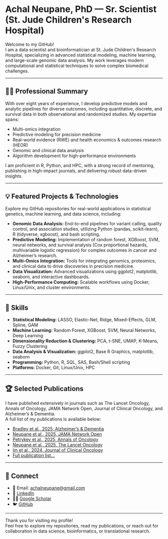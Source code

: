 # Achal Neupane, PhD — Sr. Scientist (St. Jude Children's Research Hospital)

Welcome to my GitHub!  
I am a data scientist and bioinformatician at St. Jude Children's Research Hospital, specializing in advanced statistical modeling, machine learning, and large-scale genomic data analysis. My work leverages modern computational and statistical techniques to solve complex biomedical challenges.

---

## 👨‍💻 Professional Summary

With over eight years of experience, I develop predictive models and analytic pipelines for diverse outcomes, including quantitative, discrete, and survival data in both observational and randomized studies. My expertise spans:

- Multi-omics integration
- Predictive modeling for precision medicine
- Real-world evidence (RWE) and health economics & outcomes research (HEOR)
- Genomic and clinical data analysis
- Algorithm development for high-performance environments

I am proficient in R, Python, and HPC, with a strong record of mentoring, publishing in high-impact journals, and delivering robust data-driven insights.

---

## 💡 Featured Projects & Technologies

Explore my GitHub repositories for real-world applications in statistical genetics, machine learning, and data science, including:

- **Genomic Data Analysis:** End-to-end pipelines for variant calling, quality control, and association studies, utilizing Python (pandas, scikit-learn), R (tidyverse, xgboost), and bash scripting.
- **Predictive Modeling:** Implementation of random forest, XGBoost, SVM, neural networks, and survival analysis (Cox proportional hazards, multivariable logistic regression) for complex outcomes in cancer and Alzheimer’s research.
- **Multi-Omics Integration:** Tools for integrating genomics, proteomics, and clinical data to drive discoveries in precision medicine.
- **Data Visualization:** Advanced visualizations using ggplot2, matplotlib, seaborn, and interactive dashboards.
- **High-Performance Computing:** Scalable workflows using Docker, Linux/Unix, and cluster environments.

---

## 🧠 Skills

- **Statistical Modeling:** LASSO, Elastic-Net, Ridge, Mixed-Effects, GLM, Spline, GAM
- **Machine Learning:** Random Forest, XGBoost, SVM, Neural Networks, Deep Learning
- **Dimensionality Reduction & Clustering:** PCA, t-SNE, UMAP, K-Means, Fuzzy Clustering
- **Data Analysis & Visualization:** ggplot2, Base R Graphics, matplotlib, seaborn
- **Programming:** Python, R, SQL, SAS, Bash/Shell scripting
- **Platforms:** Docker, Git, Linux/Unix, HPC

---

## 🏆 Selected Publications

I have published extensively in journals such as The Lancet Oncology, Annals of Oncology, JAMA Network Open, Journal of Clinical Oncology, and Alzheimer’s & Dementia.  
A full list of my publications is available below:

- [Bradley et al., 2025, Alzheimer’s & Dementia](https://doi.org/10.1002/alz.70377)
- [Neupane et al., 2025, JAMA Network Open](https://doi.org/10.1001/jamanetworkopen.2025.15793)
- [Petrykey et al., 2025, Annals of Oncology](https://doi.org/10.1016/j.annonc.2025.05.539)
- [Neupane et al., 2025, The Lancet Oncology](https://doi.org/10.1016/S1470-2045(25)00157-3)
- [Im et al., 2024, Journal of Clinical Oncology](https://doi.org/10.1200/JCO.23.02281)
- [Full publication list...](https://scholar.google.com/citations?hl=en&user=p1ky6LcAAAAJ&view_op=list_works&sortby=pubdate)

---

## 🔗 Connect

- 📧 Email: [achalneupane@gmail.com](mailto:achalneupane@gmail.com)
- 💼 [LinkedIn](https://linkedin.com/in/achalneupane)
- 👨‍🔬 [Google Scholar](https://scholar.google.com/citations?hl=en&user=p1ky6LcAAAAJ&view_op=list_works&sortby=pubdate)
- 🐦 [GitHub](https://github.com/achalneupane)

---

Thank you for visiting my profile!  
Feel free to explore my repositories, read my publications, or reach out for collaboration in data science, bioinformatics, or translational research.
